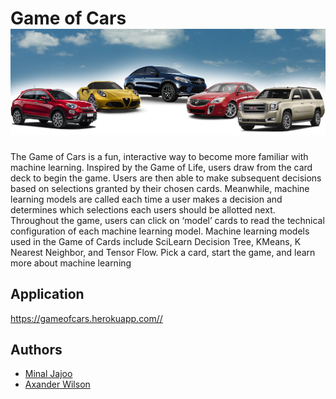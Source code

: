 # Game of Cars ![GameOFCar](static/images/carbanner.jpg)
The Game of Cars is a fun, interactive way to become more familiar with machine learning. Inspired by the Game of Life, users draw from the card deck to begin the game. Users are then able to make subsequent decisions based on selections granted by their chosen cards. Meanwhile, machine learning  models are called each time a user makes a decision and determines which selections each users should be allotted next. Throughout the game, users can click on ‘model’ cards to read the technical configuration of each machine learning model. Machine learning models used in the Game of Cards include SciLearn Decision Tree, KMeans, K Nearest Neighbor, and Tensor Flow. Pick a card, start the game, and learn more about machine learning 

## Application

https://gameofcars.herokuapp.com//

## Authors

* [Minal Jajoo](https://github.com/minaljajoo)
* [Axander Wilson](https://github.com/AxanderW)
